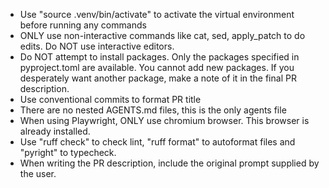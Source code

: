 - Use "source .venv/bin/activate" to activate the virtual environment before
  running any commands
- ONLY use non-interactive commands like cat, sed, apply_patch to do edits.
  Do NOT use interactive editors.
- Do NOT attempt to install packages.  Only the packages specified in
  pyproject.toml are available.  You cannot add new packages.  If you
  desperately want another package, make a note of it in the final PR
  description.
- Use conventional commits to format PR title
- There are no nested AGENTS.md files, this is the only agents file
- When using Playwright, ONLY use chromium browser.  This browser is already
  installed.
- Use "ruff check" to check lint, "ruff format" to autoformat files and
  "pyright" to typecheck.
- When writing the PR description, include the original prompt supplied by the
  user.
